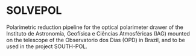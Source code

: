 # SOLVEPOL
Polarimetric reduction pipeline for the optical polarimeter drawer of the Instituto de Astronomía, Geofísica e Ciências Atmosféricas (IAG) mounted on the telescope of the Observatorio dos Dias (OPD) in Brazil, and to be used in the project SOUTH-POL.
